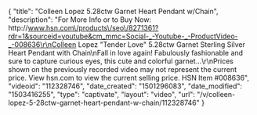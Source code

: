 {
    "title": "Colleen Lopez 5.28ctw Garnet Heart Pendant w\/Chain",
    "description": "For More Info or to Buy Now: http:\/\/www.hsn.com\/products\/seo\/8271361?rdr=1&sourceid=youtube&cm_mmc=Social-_-Youtube-_-ProductVideo-_-008636\r\nColleen Lopez \"Tender Love\" 5.28ctw Garnet Sterling Silver Heart Pendant with Chain\nFall in love again! Fabulously fashionable and sure to capture curious eyes, this cute and colorful garnet...\r\nPrices shown on the previously recorded video may not represent the current price.  View hsn.com to view the current selling price. HSN Item #008636",
    "videoid": "112328746",
    "date_created": "1501296083",
    "date_modified": "1503416255",
    "type": "captivate",
    "layout": "video",
    "url": "\/v\/colleen-lopez-5-28ctw-garnet-heart-pendant-w-chain\/112328746"
}